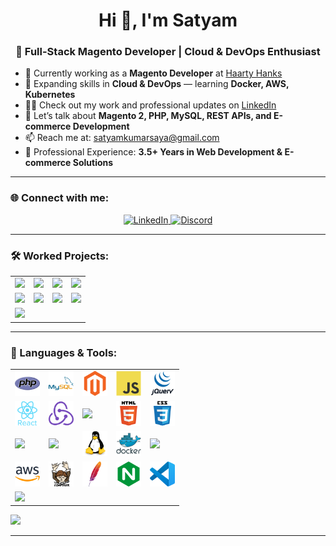 <h1 align="center">Hi 👋, I'm Satyam</h1>
<h3 align="center">🚀 Full-Stack Magento Developer | Cloud & DevOps Enthusiast</h3>

<ul>
    <li>🔭 Currently working as a <strong>Magento Developer</strong> at <a href="https://www.haartyhanks.com/">Haarty Hanks</a></li>
    <li>🌱 Expanding skills in <strong>Cloud & DevOps</strong> — learning <strong>Docker, AWS, Kubernetes</strong></li>
    <li>👨‍💻 Check out my work and professional updates on <a href="https://www.linkedin.com/in/satyam224152/">LinkedIn</a></li>
    <li>💬 Let’s talk about <strong>Magento 2, PHP, MySQL, REST APIs, and E-commerce Development</strong></li>
    <li>📫 Reach me at: <a href="mailto:satyamkumarsaya@gmail.com">satyamkumarsaya@gmail.com</a></li>
    <li>📄 Professional Experience: <strong>3.5+ Years in Web Development & E-commerce Solutions</strong></li>
</ul>

---

### 🌐 Connect with me:
<p align="center">
    <a href="https://linkedin.com/in/satyam224152" target="_blank">
        <img src="https://raw.githubusercontent.com/rahuldkjain/github-profile-readme-generator/master/src/images/icons/Social/linked-in-alt.svg" alt="LinkedIn" height="30" width="40" />
    </a>
    <a href="https://discord.gg/satyam224152" target="_blank">
        <img src="https://raw.githubusercontent.com/rahuldkjain/github-profile-readme-generator/master/src/images/icons/Social/discord.svg" alt="Discord" height="30" width="40" />
    </a>
</p>

---

### 🛠️ Worked Projects:
| | | | |
|---|---|---|---|
| <a href="https://www.pharmacyplanet.com/"><img src="https://www.pharmacyplanet.com/static/version1756185410/frontend/Custom/luma_child/en_GB/images/phramacy_planet.svg" width="140"/></a> | <a href="https://www.online4pharmacy.com"><img src="https://www.online4pharmacy.com/media/logo/stores/1/logo.png" width="140"/></a> | <a href="https://www.tariqhalalmeats.com"><img src="https://www.tariqhalalmeats.com/pub/static/version1753170879/frontend/RMY/TariqTheme/en_US/images/TH_logo.svg" width="140"/></a> | <a href="https://www.pearlchemistgroup.co.uk/"><img src="https://www.pearlchemistgroup.co.uk/static/version1755187777/frontend/Custom/luma_child/en_GB/images/pcg-logo.svg" width="140"/></a> |
| <a href="https://www.lancashiretextiles.co.uk"><img src="https://www.lancashiretextiles.co.uk/cdn/shop/files/Lancashire_Textiles_Final_Logo-01_3.png?v=1726491667&width=440" width="140"/></a> | <a href="https://odopup.in"><img src="https://odopup.in/images/logo.png" width="140"/></a> | <a href="https://www.vapesdirect.co.uk"><img src="https://www.vapesdirect.co.uk/cdn/shop/files/vapesdirectlogo_2048x478.png?v=1613157492" width="140"/></a> | <a href="https://pqapproved.com"><img src="https://pqapproved.com/static/version1716275310/frontend/Pqa/Theme/en_US/images/pq-logo.png" width="140"/></a> |
| <a href="https://www.linux.org/"><img src="https://points4purpose.com.au/images/1725346253_logo.png" width="140"/></a> |  |  |  |

---

### 🔧 Languages & Tools:
| | | | | |
|---|---|---|---|---|
| <img src="https://raw.githubusercontent.com/devicons/devicon/master/icons/php/php-original.svg" width="40"/> | <img src="https://raw.githubusercontent.com/devicons/devicon/master/icons/mysql/mysql-original-wordmark.svg" width="40"/> | <img src="https://raw.githubusercontent.com/devicons/devicon/master/icons/magento/magento-original.svg" width="40"/> | <img src="https://raw.githubusercontent.com/devicons/devicon/master/icons/javascript/javascript-original.svg" width="40"/> | <img src="https://raw.githubusercontent.com/devicons/devicon/master/icons/jquery/jquery-original-wordmark.svg" width="40"/> |
| <img src="https://raw.githubusercontent.com/devicons/devicon/master/icons/react/react-original-wordmark.svg" width="40"/> | <img src="https://raw.githubusercontent.com/devicons/devicon/master/icons/redux/redux-original.svg" width="40"/> | <img src="https://www.vectorlogo.zone/logos/graphql/graphql-icon.svg" width="40"/> | <img src="https://raw.githubusercontent.com/devicons/devicon/master/icons/html5/html5-original-wordmark.svg" width="40"/> | <img src="https://raw.githubusercontent.com/devicons/devicon/master/icons/css3/css3-original-wordmark.svg" width="40"/> |
| <img src="https://www.vectorlogo.zone/logos/git-scm/git-scm-icon.svg" width="40"/> | <img src="https://www.vectorlogo.zone/logos/jenkins/jenkins-icon.svg" width="40"/> | <img src="https://raw.githubusercontent.com/devicons/devicon/master/icons/linux/linux-original.svg" width="40"/> | <img src="https://raw.githubusercontent.com/devicons/devicon/master/icons/docker/docker-original-wordmark.svg" width="40"/> | <img src="https://raw.githubusercontent.com/devicons/devicon/master/icons/kubernetes/kubernetes-icon.svg" width="40"/> |
| <img src="https://raw.githubusercontent.com/devicons/devicon/master/icons/amazonwebservices/amazonwebservices-original-wordmark.svg" width="40"/> | <img src="https://raw.githubusercontent.com/devicons/devicon/master/icons/composer/composer-original.svg" width="40"/> | <img src="https://raw.githubusercontent.com/devicons/devicon/master/icons/apache/apache-original.svg" width="40"/> | <img src="https://raw.githubusercontent.com/devicons/devicon/master/icons/nginx/nginx-original.svg" width="40"/> | <img src="https://raw.githubusercontent.com/devicons/devicon/master/icons/vscode/vscode-original.svg" width="40"/> |
<img src="https://alpinejs.dev/alpine_long.svg" width="40"/> |
<img src="http://foundationcommerce.co.uk/wp-content/uploads/2025/03/Hyva-blue-800x450-1.png" width="40"/> 


---
